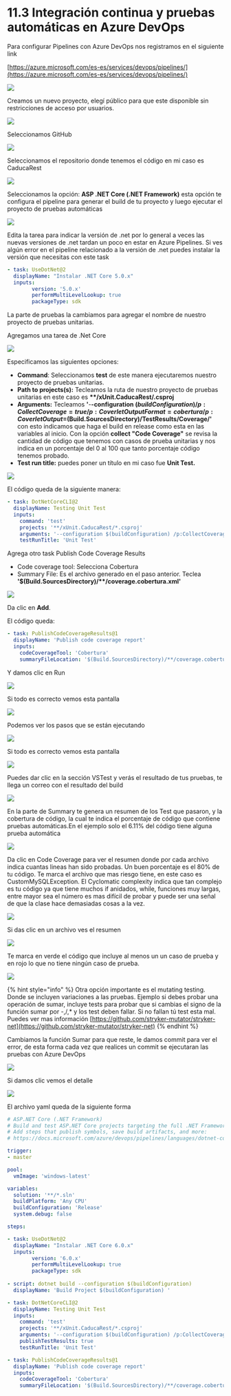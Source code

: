 # 11.3 Integración continua y pruebas automáticas en Azure DevOps

Para configurar Pipelines con Azure DevOps nos registramos en el siguiente link

[https://azure.microsoft.com/es-es/services/devops/pipelines/](https://azure.microsoft.com/es-es/services/devops/pipelines/)

![](<../.gitbook/assets/image (248).png>)

Creamos un nuevo proyecto, elegí público para que este disponible sin restricciones de acceso por usuarios.

![](<../.gitbook/assets/image (249).png>)

Seleccionamos GitHub

![](<../.gitbook/assets/image (250).png>)

Seleccionamos el repositorio donde tenemos el código en mi caso es CaducaRest

![](<../.gitbook/assets/image (251).png>)

Seleccionamos la opción: **ASP .NET Core (.NET Framework)** esta opción te configura el pipeline para generar el build de tu proyecto y luego ejecutar el proyecto de pruebas automáticas

![](<../.gitbook/assets/image (342).png>)

Edita la tarea para indicar la versión de .net por lo general a veces las nuevas versiones de .net tardan un poco en estar en Azure Pipelines. Si ves algún error en el pipeline relacionado a la versión de .net puedes instalar la versión que necesitas con este task

```yaml
- task: UseDotNet@2 
  displayName: "Instalar .NET Core 5.0.x"
  inputs:
        version: '5.0.x'
        performMultiLevelLookup: true
        packageType: sdk
```

La parte de pruebas la cambiamos para agregar el nombre de nuestro proyecto de pruebas unitarias.&#x20;

Agregamos una tarea de .Net Core

![](<../.gitbook/assets/image (365).png>)

Especificamos las siguientes opciones:

* **Command**: Seleccionamos **test** de este manera ejecutaremos nuestro proyecto de pruebas unitarias.
* **Path to projects(s):** Tecleamos la ruta de nuestro proyecto de pruebas unitarias en este caso es **\*\*/xUnit.CaducaRest/.csproj**&#x20;
* **Arguments:** Tecleamos **'**-**-configuration $(buildConfiguration) /p:CollectCoverage=true /p:CoverletOutputFormat=cobertura /p:CoverletOutput=$(Build.SourcesDirectory)/TestResults/Coverage/'** con esto indicamos que haga el build en release como esta en las variables al inicio. Con la opción **collect "Code Coverage"** se revisa la cantidad de código que tenemos con casos de prueba unitarias y nos indica en un porcentaje del 0 al 100 que tanto porcentaje código tenemos probado.
* **Test run title:** puedes poner un título en mi caso fue **Unit Test.**&#x20;

![](<../.gitbook/assets/image (364).png>)

El código queda de la siguiente manera:

```yaml
- task: DotNetCoreCLI@2
  displayName: Testing Unit Test
  inputs:
    command: 'test'
    projects: '**/xUnit.CaducaRest/*.csproj'
    arguments: '--configuration $(buildConfiguration) /p:CollectCoverage=true /p:CoverletOutputFormat=cobertura /p:CoverletOutput=$(Build.SourcesDirectory)/TestResults/Coverage/'
    testRunTitle: 'Unit Test'
```

Agrega otro task Publish Code Coverage Results

* Code coverage tool: Selecciona Cobertura
* Summary File: Es el archivo generado en el paso anterior. Teclea **'$(Build.SourcesDirectory)/\*\*/coverage.cobertura.xml'**

![](<../.gitbook/assets/imagen (47).png>)

Da clic en **Add**.&#x20;

El código queda:

```yaml
- task: PublishCodeCoverageResults@1
  displayName: 'Publish code coverage report'
  inputs:
    codeCoverageTool: 'Cobertura'
    summaryFileLocation: '$(Build.SourcesDirectory)/**/coverage.cobertura.xml'
```

Y damos clic en Run

![](<../.gitbook/assets/image (363).png>)

Si todo es correcto vemos esta pantalla

![](<../.gitbook/assets/image (253).png>)

Podemos ver los pasos que se están ejecutando

![](<../.gitbook/assets/image (254).png>)

Si todo es correcto vemos esta pantalla

![](<../.gitbook/assets/image (255).png>)

Puedes dar clic en la sección VSTest y verás el resultado de tus pruebas, te llega un correo con el resultado del build

![](<../.gitbook/assets/image (256).png>)

En la parte de Summary te genera un resumen de los Test que pasaron, y la cobertura de código, la cual te indica el porcentaje de código que contiene pruebas automáticas.En el ejemplo solo el 6.11% del código tiene alguna prueba automática

![](<../.gitbook/assets/image (362).png>)

Da clic en Code Coverage para ver el resumen donde por cada archivo indica cuantas lineas han sido probadas. Un buen porcentaje es el 80% de tu código. Te marca el archivo que mas riesgo tiene, en este caso es CustomMySQLException. El Cyclomatic complexity indica que tan complejo es tu código ya que tiene muchos if anidados, while, funciones muy largas, entre mayor sea el número es mas difícil de probar y puede ser una señal de que la clase hace demasiadas cosas a la vez.

![](<../.gitbook/assets/imagen (48).png>)

Si das clic en un archivo ves el resumen

![](<../.gitbook/assets/imagen (49).png>)

Te marca en verde el código que incluye al menos un un caso de prueba y en rojo lo que no tiene ningún caso de prueba.

![](<../.gitbook/assets/imagen (50).png>)

{% hint style="info" %}
Otra opción importante es el mutating testing. Donde se incluyen variaciones a las pruebas. Ejemplo si debes probar una operación de sumar, incluye tests para probar que si cambias el signo de la función sumar por -,/,\* y los test deben fallar. Si no fallan tú test esta mal. Puedes ver mas información [https://github.com/stryker-mutator/stryker-net](https://github.com/stryker-mutator/stryker-net)
{% endhint %}

Cambiamos la función Sumar para que reste, le damos commit para ver el error, de esta forma cada vez que realices un commit se ejecutaran las pruebas con Azure DevOps

![](<../.gitbook/assets/image (258).png>)

Si damos clic vemos el detalle

![](<../.gitbook/assets/image (259).png>)

El archivo yaml queda de la siguiente forma

```yaml
# ASP.NET Core (.NET Framework)
# Build and test ASP.NET Core projects targeting the full .NET Framework.
# Add steps that publish symbols, save build artifacts, and more:
# https://docs.microsoft.com/azure/devops/pipelines/languages/dotnet-core

trigger:
- master

pool:
  vmImage: 'windows-latest'

variables:
  solution: '**/*.sln'
  buildPlatform: 'Any CPU'
  buildConfiguration: 'Release'
  system.debug: false

steps:

- task: UseDotNet@2 
  displayName: "Instalar .NET Core 6.0.x"
  inputs:
        version: '6.0.x'
        performMultiLevelLookup: true
        packageType: sdk
        
- script: dotnet build --configuration $(buildConfiguration)
  displayName: 'Build Project $(buildConfiguration) '

- task: DotNetCoreCLI@2
  displayName: Testing Unit Test
  inputs:
    command: 'test'
    projects: '**/xUnit.CaducaRest/*.csproj'
    arguments: '--configuration $(buildConfiguration) /p:CollectCoverage=true /p:CoverletOutputFormat=cobertura /p:CoverletOutput=$(Build.SourcesDirectory)/TestResults/Coverage/'
    publishTestResults: true
    testRunTitle: 'Unit Test'

- task: PublishCodeCoverageResults@1
  displayName: 'Publish code coverage report'
  inputs:
    codeCoverageTool: 'Cobertura'
    summaryFileLocation: '$(Build.SourcesDirectory)/**/coverage.cobertura.xml'
  
```

